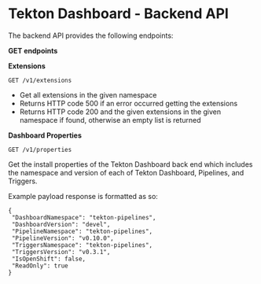# Tekton Dashboard - Backend API


The backend API provides the following endpoints:

__GET endpoints__

__Extensions__
```
GET /v1/extensions
```

- Get all extensions in the given namespace
- Returns HTTP code 500 if an error occurred getting the extensions
- Returns HTTP code 200 and the given extensions in the given namespace if found, 
  otherwise an empty list is returned

__Dashboard Properties__
```
GET /v1/properties
```

Get the install properties of the Tekton Dashboard back end which includes the 
namespace and version of each of Tekton Dashboard, Pipelines, and Triggers.

Example payload response is formatted as so:

```
{
 "DashboardNamespace": "tekton-pipelines",
 "DashboardVersion": "devel",
 "PipelineNamespace": "tekton-pipelines",
 "PipelineVersion": "v0.10.0",
 "TriggersNamespace": "tekton-pipelines",
 "TriggersVersion": "v0.3.1",
 "IsOpenShift": false,
 "ReadOnly": true
}
```
